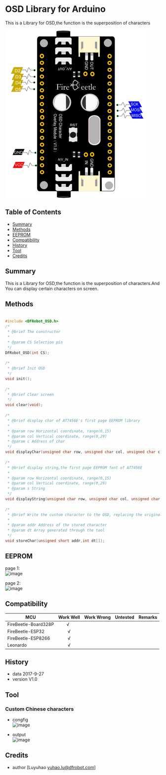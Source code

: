 # OSD Library for Arduino
This is a Library for OSD,the function is the superposition of characters

![SVG1](https://raw.githubusercontent.com/DFRobot/binaryfiles/master/DFR0515/DFR0515svg1.png)

## Table of Contents

* [Summary](#summary)
* [Methods](#methods)
* [EEPROM](#eeprom)
* [Compatibility](#compatibility)
* [History](#history)
* [Tool](#tool)
* [Credits](#credits)


<snippet>
<content>

## Summary
This is a Library for OSD,the function is the superposition of characters.And You can display certain characters on screen.

## Methods

```C++

#include <DFRobot_OSD.h>
/*
 * @brief The constructor
 *
 * @param CS Selection pin
 */
DFRobot_OSD(int CS);

/*
 * @brief Init OSD
 */
void init();

/*
 * @brief Clear screen
 */
void clear(void);

/*
 * @brief display char of AT7456E's first page EEPROM library
 *
 * @param row Horizontal coordinate, range(0,15)
 * @param col Vertical coordinate, range(0,29)
 * @param c Address of char
 */
void displayChar(unsigned char row, unsigned char col, unsigned char c);

/*
 * @brief display string,the first page EEPROM font of AT7456E
 *
 * @param row Horizontal coordinate, range(0,15)
 * @param col Vertical coordinate, range(0,29)
 * @param s String
 */
void displayString(unsigned char row, unsigned char col, unsigned char *s); 

/*
 * @brief Write the custom character to the OSD, replacing the original character
 *
 * @param addr Address of the stored character
 * @param dt Array generated through the tool
 */
void storeChar(unsigned short addr,int dt[]);

```

## EEPROM
page 1:  <br>
![image](https://github.com/DFRobot/DFRobot_OSD/blob/master/image/eeprom1.png)

page 2:  <br>
![image](https://github.com/DFRobot/DFRobot_OSD/blob/master/image/eeprom2.png)


## Compatibility

MCU                | Work Well | Work Wrong | Untested  | Remarks
------------------ | :----------: | :----------: | :---------: | -----
FireBeetle-Board328P |      √       |             |            | 
FireBeetle-ESP32 |      √       |             |            | 
FireBeetle-ESP8266 |      √       |             |            | 
Leonardo |      √       |             |            | 

## History

- data 2017-9-27
- version V1.0


## Tool
### Custom Chinese characters
* congfig <br>
![image](https://github.com/DFRobot/DFRobot_OSD/blob/master/image/config.png)

* output <br>
![image](https://github.com/DFRobot/DFRobot_OSD/blob/master/image/putout.png)

## Credits

- author [Luyuhao  <yuhao.lu@dfrobot.com>]
